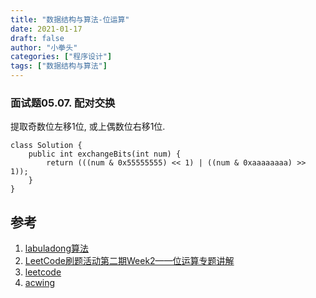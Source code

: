 ```yaml
---
title: "数据结构与算法-位运算"
date: 2021-01-17
draft: false
author: "小拳头"
categories: ["程序设计"]
tags: ["数据结构与算法"]
---
```


### 面试题05.07. 配对交换
提取奇数位左移1位, 或上偶数位右移1位.
```
class Solution {
    public int exchangeBits(int num) {
        return (((num & 0x55555555) << 1) | ((num & 0xaaaaaaaa) >> 1));
    }
}
```

## 参考
1. [labuladong算法](https://mp.weixin.qq.com/s/1221AWsL7G89RtaHyHjRPNJENA)
2. [LeetCode刷题活动第二期Week2——位运算专题讲解](https://www.bilibili.com/video/BV1PW41167M8)
3. [leetcode](https://leetcode-cn.com)
4. [acwing](https://www.acwing.com/problem/)